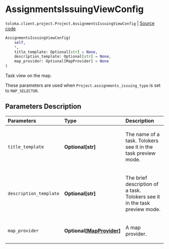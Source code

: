 # AssignmentsIssuingViewConfig
`toloka.client.project.Project.AssignmentsIssuingViewConfig` | [Source code](https://github.com/Toloka/toloka-kit/blob/v1.2.3/src/client/project/__init__.py#L142)

```python
AssignmentsIssuingViewConfig(
    self,
    *,
    title_template: Optional[str] = None,
    description_template: Optional[str] = None,
    map_provider: Optional[MapProvider] = None
)
```

Task view on the map.


These parameters are used when `Project.assignments_issuing_type` is set to `MAP_SELECTOR`.

## Parameters Description

| Parameters | Type | Description |
| :----------| :----| :-----------|
`title_template`|**Optional\[str\]**|<p>The name of a task. Tolokers see it in the task preview mode.</p>
`description_template`|**Optional\[str\]**|<p>The brief description of a task. Tolokers see it in the task preview mode.</p>
`map_provider`|**Optional\[[MapProvider](toloka.client.project.Project.AssignmentsIssuingViewConfig.MapProvider.md)\]**|<p>A map provider.</p>
